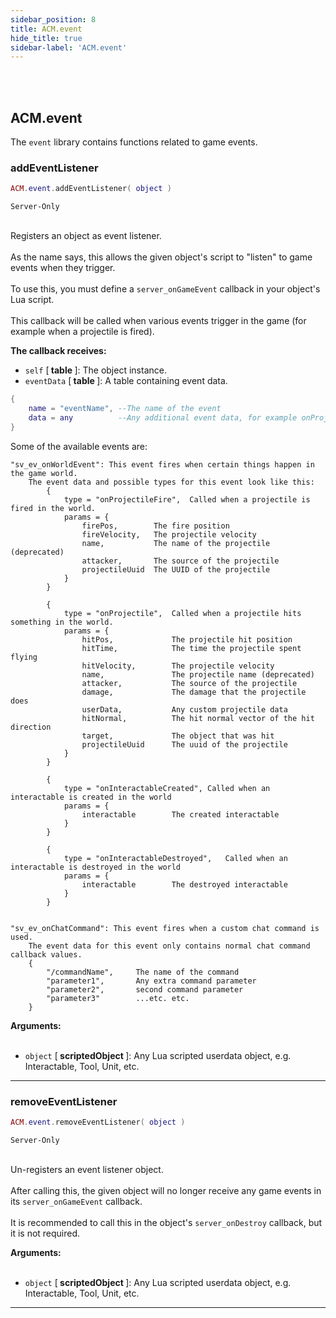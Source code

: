 ```yaml
---
sidebar_position: 8
title: ACM.event
hide_title: true
sidebar-label: 'ACM.event'
---
```


<br></br>

## ACM.event

The <code>event</code> library contains functions related to game events.

### addEventListener

```lua
ACM.event.addEventListener( object )
```
<code>Server-Only</code> <br></br>

Registers an object as event listener. <br></br>
As the name says, this allows the given object's script to "listen" to game events when they trigger. <br></br>
To use this, you must define a <code>server_onGameEvent</code> callback in your object's Lua script. <br></br>
This callback will be called when various events trigger in the game (for example when a projectile is fired).

<strong>The callback receives:</strong>

- <code>self</code> [<strong> table </strong>]: The object instance.
- <code>eventData</code> [<strong> table </strong>]: A table containing event data.

```lua title="eventData table structure"
{
	name = "eventName",	--The name of the event
	data = any			--Any additional event data, for example onProjectile function parameters (see the list below)
}
```

Some of the available events are:

```
"sv_ev_onWorldEvent": This event fires when certain things happen in the game world.
	The event data and possible types for this event look like this:
		{
			type = "onProjectileFire",	Called when a projectile is fired in the world.
			params = {
				firePos,		The fire position
				fireVelocity,	The projectile velocity
				name,			The name of the projectile (deprecated)
				attacker,		The source of the projectile
				projectileUuid	The UUID of the projectile
			}
		}

		{
			type = "onProjectile",	Called when a projectile hits something in the world.
			params = {
				hitPos,				The projectile hit position
				hitTime,			The time the projectile spent flying
				hitVelocity,		The projectile velocity
				name,				The projectile name (deprecated)
				attacker,			The source of the projectile
				damage,				The damage that the projectile does
				userData,			Any custom projectile data
				hitNormal,			The hit normal vector of the hit direction
				target,				The object that was hit
				projectileUuid		The uuid of the projectile
			}
		}

		{
			type = "onInteractableCreated",	Called when an interactable is created in the world
			params = {
				interactable		The created interactable
			}
		}

		{
			type = "onInteractableDestroyed",	Called when an interactable is destroyed in the world
			params = {
				interactable		The destroyed interactable
			}
		}


"sv_ev_onChatCommand": This event fires when a custom chat command is used.
	The event data for this event only contains normal chat command callback values.
	{
		"/commandName",		The name of the command
		"parameter1",		Any extra command parameter
		"parameter2",		second command parameter
		"parameter3"		...etc. etc.
	}
```

<strong>Arguments:</strong> <br></br>

- <code>object</code> [<strong> scriptedObject </strong>]: Any Lua scripted userdata object, e.g. Interactable, Tool, Unit, etc.

---

### removeEventListener

```lua
ACM.event.removeEventListener( object )
```
<code>Server-Only</code> <br></br>

Un-registers an event listener object. <br></br>
After calling this, the given object will no longer receive any game events in its <code>server_onGameEvent</code> callback. <br></br>
It is recommended to call this in the object's <code>server_onDestroy</code> callback, but it is not required.

<strong>Arguments:</strong> <br></br>

- <code>object</code> [<strong> scriptedObject </strong>]: Any Lua scripted userdata object, e.g. Interactable, Tool, Unit, etc.

---
